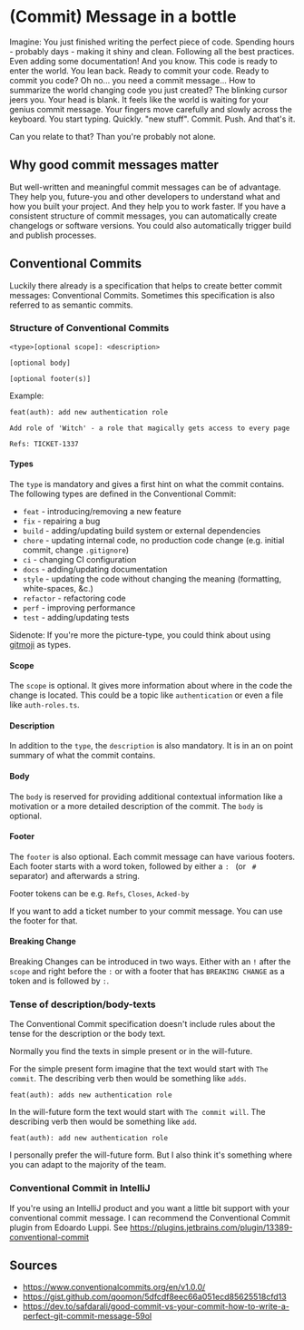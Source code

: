 # (Commit) Message in a bottle

Imagine: You just finished writing the perfect piece of code. Spending hours - probably days - making it shiny and clean. Following all the best practices. Even adding some documentation! And you know. This code is ready to enter the world. You lean back. Ready to commit your code. Ready to commit you code? Oh no... you need a commit message... How to summarize the world changing code you just created? The blinking cursor jeers you. Your head is blank. It feels like the world is waiting for your genius commit message. Your fingers move carefully and slowly across the keyboard. You start typing. Quickly. "new stuff". Commit. Push. And that's it.

Can you relate to that? Than you're probably not alone.

## Why good commit messages matter

But well-written and meaningful commit messages can be of advantage. They help you, future-you and other developers to understand what and how you built your project. And they help you to work faster. If you have a consistent structure of commit messages, you can automatically create changelogs or software versions. You could also automatically trigger build and publish processes.

## Conventional Commits

Luckily there already is a specification that helps to create better commit messages: Conventional Commits. Sometimes this specification is also referred to as semantic commits.

### Structure of Conventional Commits

```
<type>[optional scope]: <description>

[optional body]

[optional footer(s)]
```  


Example:
```
feat(auth): add new authentication role

Add role of 'Witch' - a role that magically gets access to every page

Refs: TICKET-1337
```  

#### Types

The `type` is mandatory and gives a first hint on what the commit contains. The following types are defined in the Conventional Commit:

* `feat` - introducing/removing a new feature
* `fix` - repairing a bug
* `build` - adding/updating build system or external dependencies
* `chore` - updating internal code, no production code change (e.g. initial commit, change `.gitignore`)
* `ci` - changing CI configuration
* `docs` - adding/updating documentation
* `style` - updating the code without changing the meaning (formatting, white-spaces, &c.)
* `refactor` - refactoring code
* `perf` - improving performance
* `test` - adding/updating tests

Sidenote: If you're more the picture-type, you could think about using [gitmoji](https://gitmoji.dev/) as types.

#### Scope

The `scope` is optional. It gives more information about where in the code the change is located. This could be a topic like `authentication` or even a file like `auth-roles.ts`.

#### Description

In addition to the `type`, the `description` is also mandatory. It is in an on point summary of what the commit contains.

#### Body

The `body` is reserved for providing additional contextual information like a motivation or a more detailed description of the commit. The `body` is optional.

#### Footer

The `footer` is also optional. Each commit message can have various footers. Each footer starts with a word token, followed by either a `: ` (or ` #` separator) and afterwards a string.

Footer tokens can be e.g. `Refs`, `Closes`, `Acked-by`

If you want to add a ticket number to your commit message. You can use the footer for that.

#### Breaking Change

Breaking Changes can be introduced in two ways. Either with an `!` after the `scope` and right before the `:` or with a footer that has `BREAKING CHANGE` as a token and is followed by `:`.

### Tense of description/body-texts
The Conventional Commit specification doesn't include rules about the tense for the description or the body text.

Normally you find the texts in simple present or in the will-future.

For the simple present form imagine that the text would start with `The commit`. The describing verb then would be something like `adds`.

```
feat(auth): adds new authentication role
```

In the will-future form the text would start with `The commit will`. The describing verb then would be something like `add`.

```
feat(auth): add new authentication role
```

I personally prefer the will-future form. But I also think it's something where you can adapt to the majority of the team.

### Conventional Commit in IntelliJ
If you're using an IntelliJ product and you want a little bit support with your conventional commit message. I can recommend the Conventional Commit plugin from Edoardo Luppi. See
https://plugins.jetbrains.com/plugin/13389-conventional-commit

## Sources
* https://www.conventionalcommits.org/en/v1.0.0/
* https://gist.github.com/qoomon/5dfcdf8eec66a051ecd85625518cfd13
* https://dev.to/safdarali/good-commit-vs-your-commit-how-to-write-a-perfect-git-commit-message-59ol
